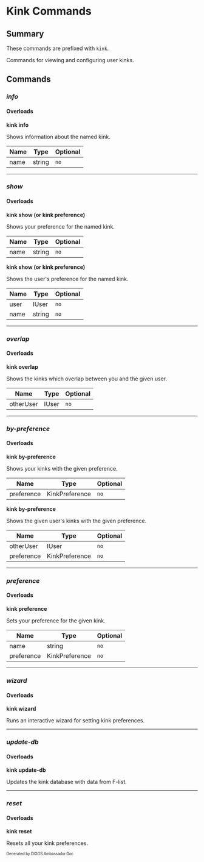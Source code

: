 ﻿Kink Commands
=============
## Summary
These commands are prefixed with `kink`. 

Commands for viewing and configuring user kinks.

## Commands
### *info*
#### Overloads
**kink info**

Shows information about the named kink.

| Name | Type | Optional |
| --- | --- | --- |
| name | string | `no` |

---

### *show*
#### Overloads
**kink show (or kink preference)**

Shows your preference for the named kink.

| Name | Type | Optional |
| --- | --- | --- |
| name | string | `no` |

**kink show (or kink preference)**

Shows the user's preference for the named kink.

| Name | Type | Optional |
| --- | --- | --- |
| user | IUser | `no` |
| name | string | `no` |

---

### *overlap*
#### Overloads
**kink overlap**

Shows the kinks which overlap between you and the given user.

| Name | Type | Optional |
| --- | --- | --- |
| otherUser | IUser | `no` |

---

### *by-preference*
#### Overloads
**kink by-preference**

Shows your kinks with the given preference.

| Name | Type | Optional |
| --- | --- | --- |
| preference | KinkPreference | `no` |

**kink by-preference**

Shows the given user's kinks with the given preference.

| Name | Type | Optional |
| --- | --- | --- |
| otherUser | IUser | `no` |
| preference | KinkPreference | `no` |

---

### *preference*
#### Overloads
**kink preference**

Sets your preference for the given kink.

| Name | Type | Optional |
| --- | --- | --- |
| name | string | `no` |
| preference | KinkPreference | `no` |

---

### *wizard*
#### Overloads
**kink wizard**

Runs an interactive wizard for setting kink preferences.

---

### *update-db*
#### Overloads
**kink update-db**

Updates the kink database with data from F-list.

---

### *reset*
#### Overloads
**kink reset**

Resets all your kink preferences.

<sub><sup>Generated by DIGOS.Ambassador.Doc</sup></sub>